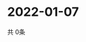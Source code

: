 # 2022-01-07
  共 0条

  <!-- BEGIN -->
  <!-- 最后更新时间Fri Jan 07 2022 06:06:36 GMT+0000 (Coordinated Universal Time) -->
  
  <!-- END -->
  
  
